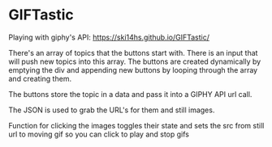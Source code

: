 # GIFTastic
Playing with giphy's API:
https://ski14hs.github.io/GIFTastic/

There's an array of topics that the buttons start with. There is an input that will push new topics into this array.
The buttons are created dynamically by emptying the div and appending new buttons by looping through the array and creating them.

The buttons store the topic in a data and pass it into a GIPHY API url call. 

The JSON is used to grab the URL's for them and still images.

Function for clicking the images toggles their state and sets the src from still url to moving gif so you can click to play and stop gifs
